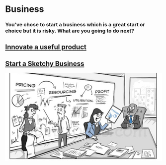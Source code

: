 # Business

### You've chose to start a business which is a great start or choice but it is risky. What are you going to do next?

## [Innovate a useful product](profit.md)
## [Start a Sketchy Business](downfall.md)

![alt text](<../images-used/business.png>)
